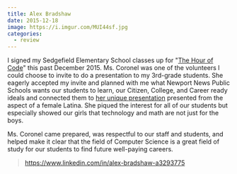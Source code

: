 ```yaml
---
title: Alex Bradshaw
date: 2015-12-18
image: https://i.imgur.com/MUI44sf.jpg
categories:
  - review
---
```


I signed my Sedgefield Elementary School classes up for "[The Hour of Code](https://hourofcode.com/us)" this past December 2015. Ms. Coronel was one of the volunteers I could choose to invite to do a presentation to my 3rd-grade students. She eagerly accepted my invite and planned with me what Newport News Public Schools wants our students to learn, our Citizen, College, and Career ready ideals and connected them to [her unique presentation](https://fvcproductions.com/2015/12/07/hour-of-code-2015/) presented from the aspect of a female Latina. She piqued the interest for all of our students but especially showed our girls that technology and math are not just for the boys.

Ms. Coronel came prepared, was respectful to our staff and students, and helped make it clear that the field of Computer Science is a great field of study for our students to find future well-paying careers.

> https://www.linkedin.com/in/alex-bradshaw-a3293775
